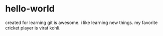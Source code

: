# hello-world
created for learning 
git is awesome.
i like learning new things.
my favorite cricket player is virat kohli.
